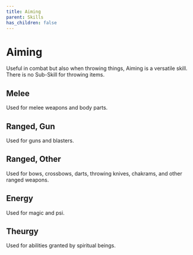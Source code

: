 ```yaml
---
title: Aiming
parent: Skills
has_children: false
---
```


# Aiming

Useful in combat but also when throwing things, Aiming is a versatile skill. There is no Sub-Skill for throwing items.

## Melee

Used for melee weapons and body parts.

## Ranged, Gun

Used for guns and blasters.

## Ranged, Other

Used for bows, crossbows, darts, throwing knives, chakrams, and other ranged weapons.

## Energy

Used for magic and psi.

## Theurgy

Used for abilities granted by spiritual beings.
